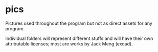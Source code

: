 # pics
Pictures used throughout the program but not as direct assets for any program.

Individual folders will represent different stuffs and will have their own attributable licenses; most
are works by Jack Meng (exoad).

